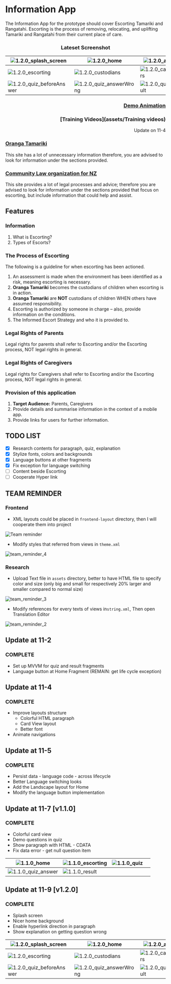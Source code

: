 # Information App

The Information App for the prototype should cover Escorting Tamariki and Rangatahi. Escorting is the process of removing, relocating, and uplifting Tamariki and Rangatahi from their current place of care. 

<div align="center">

### Lateset Screenshot

| ![1.2.0_splash_screen](assets/1.2.0_splash_screen.png)  | ![1.2.0_home](assets/1.2.0_home.png)                    | ![1.2.0_about](assets/1.2.0_about.png)             |
| ------------------------------------------------------------ | ------------------------------------------------------------ | ------------------------------------------------------- |
| ![1.2.0_escorting](assets/1.2.0_escorting.png)          | ![1.2.0_custodians](assets/1.2.0_custodians.png)        | ![1.2.0_caregivers](assets/1.2.0_caregivers.png)   |
| ![1.2.0_quiz_beforeAnswer](assets/1.2.0_quiz_beforeAnswer.png) | ![1.2.0_quiz_answerWrong](assets/1.2.0_quiz_answerWrong.png) | ![1.2.0_quiz_result](assets/1.2.0_quiz_result.png) |


</div>

<div align="right">

### [Demo Animation](assets/Screenshorts/1.2.0_recording.gif)

### [Training Videos](assets/Training videos)

Update on 11-4

</div>

### [Oranga Tamariki](https://practice.orangatamariki.govt.nz/policy/escorting-tamariki-and-rangatahi/) 

This site has a lot of unnecessary information therefore, you are advised to look for information under the sections provided. 

### [Community Law organization for NZ](https://communitylaw.org.nz/community-law-manual/chapter-13-dealing-with-oranga-tamariki-ministry-for-children/dealing-with-oranga-tamariki-ministry-for-children/) 

This site provides a lot of legal processes and advice; therefore you are advised to look for information under the sections provided that focus on escorting, but include information that could help and assist. 

## Features

### Information

1. What is Escorting? 
2. Types of Escorts? 

### The Process of Escorting

The following is a guideline for when escorting has been actioned. 
1. An assessment is made when the environment has been identified as a risk, meaning escorting is necessary. 
2. **Oranga Tamariki** becomes the custodians of children when escorting is in action. 
3. **Oranga Tamariki** are **NOT** custodians of children WHEN others have assumed responsibility. 
4. Escorting is authorized by someone in charge – also, provide information on the conditions. 
5. The Informed Escort Strategy and who it is provided to. 

### Legal Rights of Parents
Legal rights for parents shall refer to Escorting and/or the Escorting process, NOT legal rights in general. 

### Legal Rights of Caregivers
Legal rights for Caregivers shall refer to Escorting and/or the Escorting process, NOT legal rights in general. 

### Provision of this application

1.	**Target Audience:** Parents, Caregivers 
2.	Provide details and summarise information in the context of a mobile app. 
3.  Provide links for users for further information. 

## TODO LIST

- [x] Research contents for paragraph, quiz, explanation
- [x] Stylize fonts, colors and backgrounds
- [x] Language buttons at other fragments
- [x] Fix exception for language switching
- [ ] Content beside Escorting
- [ ] Cooperate Hyper link

## TEAM REMINDER

### Frontend 

- XML layouts could be placed in `frontend-layout` directory, then I will cooperate them into project

![Team reminder](assets/team_remind.jpeg)

- Modify styles that referred from views in `theme.xml`

![team_reminder_4](assets/team_reminder_4.jpeg)

### Research 

- Upload Text file in `assets` directory, better to have HTML file to specify color and size (only big and small for respectively 20% larger and smaller compared to normal size)

![team_reminder_3](assets/team_reminder_3.jpeg)

- Modify references for every texts of views in`string.xml`, Then open Translation Editor

![team_reminder_2](assets/team_reminder_2.jpeg)

## Update at 11-2

### COMPLETE

- Set up MVVM for quiz and result fragments
- Language button at Home Fragment (REMAIN: get life cycle exception)

## Update at 11-4

### COMPLETE

- Improve layouts structure
  - Colorful HTML paragraph
  - Card View layout
  - Better font
- Animate navigations

## Update at 11-5

### COMPLETE

- Persist data - language code - across lifecycle
- Better Language switching looks
- Add the Landscape layout for Home
- Modify the language button implementation

## Update at 11-7 [v1.1.0]

### COMPLETE

- Colorful card view
- Demo questions in quiz
- Show paragraph with HTML - CDATA
- Fix data error - get null question item

| ![1.1.0_home](assets/1.1.0_home.png)               | ![1.1.0_escorting](assets/1.1.0_escorting.png) | ![1.1.0_quiz](assets/1.1.0_quiz.png) |      |
| ------------------------------------------------------- | --------------------------------------------------- | ----------------------------------------- | ---- |
| ![1.1.0_quiz_answer](assets/1.1.0_quiz_answer.png) | ![1.1.0_result](assets/1.1.0_result.png)       |                                           |      |

## Update at 11-9 [v1.2.0]

### COMPLETE

- Splash screen
- Nicer home background
- Enable hyperlink direction in paragraph
- Show explanation on getting question wrong

| ![1.2.0_splash_screen](assets/1.2.0_splash_screen.png)  | ![1.2.0_home](assets/1.2.0_home.png)                    | ![1.2.0_about](assets/1.2.0_about.png)             |
| ------------------------------------------------------------ | ------------------------------------------------------------ | ------------------------------------------------------- |
| ![1.2.0_escorting](assets/1.2.0_escorting.png)          | ![1.2.0_custodians](assets/1.2.0_custodians.png)        | ![1.2.0_caregivers](assets/1.2.0_caregivers.png)   |
| ![1.2.0_quiz_beforeAnswer](assets/1.2.0_quiz_beforeAnswer.png) | ![1.2.0_quiz_answerWrong](assets/1.2.0_quiz_answerWrong.png) | ![1.2.0_quiz_result](assets/1.2.0_quiz_result.png) |


